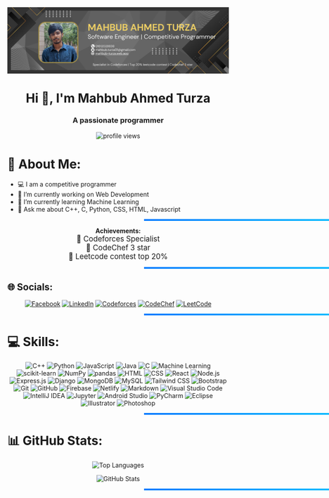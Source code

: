 <img src="https://github.com/Mahbub2001/Mahbub2001/blob/main/mahbub.png" alt="mahbub-turza" align="center" />

<h1 align="center">Hi 👋, I'm Mahbub Ahmed Turza</h1>
<h3 align="center">A passionate programmer</h3>

<p align="center">
  <img src="https://komarev.com/ghpvc/?username=Mahbub2001&color=brightgreen" alt="profile views"/>
</p>

# 💫 About Me:
- 💻 I am a competitive programmer
- 🔭 I’m currently working on Web Development
- 🌱 I’m currently learning Machine Learning
- 💬 Ask me about C++, C, Python, CSS, HTML, Javascript

---

<p align="center">
  <strong>Achievements:</strong><br>
  <span style="font-size: 1.2em;">🏅 Codeforces Specialist</span><br>
  <span style="font-size: 1.2em;">🥉 CodeChef 3 star</span><br>
  <span style="font-size: 1.2em;">🏅 Leetcode contest top 20%</span>
</p>

---

## 🌐 Socials:
<p align="center">
  <a href="https://facebook.com/profile.php?id=100076033624420"><img src="https://img.shields.io/badge/Facebook-%231877F2.svg?logo=Facebook&logoColor=white" alt="Facebook"/></a>
  <a href="https://www.linkedin.com/in/mahbub-ahmed-turza/"><img src="https://img.shields.io/badge/LinkedIn-%230077B5.svg?logo=linkedin&logoColor=white" alt="LinkedIn"/></a>
  <a href="https://codeforces.com/profile/ahmed_prime"><img src="https://img.shields.io/badge/Codeforces-1F8ACB?logo=codeforces&logoColor=fff&style=flat" alt="Codeforces"/></a>
  <a href="https://www.codechef.com/users/mahbub_ahmed01"><img src="https://img.shields.io/badge/CodeChef-5B4638?logo=codechef&logoColor=fff&style=flat" alt="CodeChef"/></a>
  <a href="https://leetcode.com/imahbubturza/"><img src="https://img.shields.io/badge/LeetCode-FFA116?logo=leetcode&logoColor=fff&style=flat" alt="LeetCode"/></a>
</p>

---

# 💻 Skills:
<p align="center">
  <img src="https://img.shields.io/badge/-C++-05122A?style=flat&logo=C%2B%2B&logoColor=00599C" alt="C++"/>
  <img src="https://img.shields.io/badge/-Python-05122A?style=flat&logo=python" alt="Python"/>
  <img src="https://img.shields.io/badge/-JavaScript-05122A?style=flat&logo=javascript" alt="JavaScript"/>
  <img src="https://img.shields.io/badge/-Java-05122A?style=flat&logo=Java&logoColor=FFA518" alt="Java"/>
  <img src="https://img.shields.io/badge/-C-05122A?style=flat&logo=C&logoColor=A8B9CC" alt="C"/>
  <img src="https://img.shields.io/badge/Machine_Learning-05122A.svg?style=flat&logo=machine-learning&logoColor=white" alt="Machine Learning"/>
  <img src="https://img.shields.io/badge/scikit--learn-05122A?logo=scikitlearn&logoColor=fff&style=flat" alt="scikit-learn"/>
  <img src="https://img.shields.io/badge/NumPy-05122A?logo=numpy&logoColor=fff&style=flat" alt="NumPy"/>
  <img src="https://img.shields.io/badge/pandas-05122A?logo=pandas&logoColor=fff&style=flat" alt="pandas"/>
  <img src="https://img.shields.io/badge/-HTML-05122A?style=flat&logo=HTML5" alt="HTML"/>
  <img src="https://img.shields.io/badge/-CSS-05122A?style=flat&logo=CSS3&logoColor=1572B6" alt="CSS"/>
  <img src="https://img.shields.io/badge/-React-05122A?style=flat&logo=react" alt="React"/>
  <img src="https://img.shields.io/badge/-Node.js-05122A?style=flat&logo=Node.js" alt="Node.js"/>
  <img src="https://img.shields.io/badge/Express.js-05122A?style=flat&logoColor=FFA518" alt="Express.js"/>
  <img src="https://img.shields.io/badge/-Django-05122A?style=flat&logo=django&logoColor=white" alt="Django"/>
  <img src="https://img.shields.io/badge/MongoDB-05122A?style=flat&logo=mongodb&logoColor=white" alt="MongoDB"/>
  <img src="https://img.shields.io/badge/MySQL-05122A?style=flat&logo=mysql&logoColor=white" alt="MySQL"/>
  <img src="https://img.shields.io/badge/Tailwind_CSS-05122A?style=flat&logo=tailwind-css&logoColor=white" alt="Tailwind CSS"/>
  <img src="https://img.shields.io/badge/-Bootstrap-05122A?style=flat&logo=bootstrap&logoColor=563D7C" alt="Bootstrap"/>
  <img src="https://img.shields.io/badge/-Git-05122A?style=flat&logo=git" alt="Git"/>
  <img src="https://img.shields.io/badge/-GitHub-05122A?style=flat&logo=github" alt="GitHub"/>
  <img src="https://img.shields.io/badge/Firebase-05122A?logo=firebase&logoColor=000&style=flat" alt="Firebase"/>
  <img src="https://img.shields.io/badge/Netlify-05122A?style=flat&logo=netlify&logoColor=white" alt="Netlify"/>
  <img src="https://img.shields.io/badge/-Markdown-05122A?style=flat&logo=markdown" alt="Markdown"/>
  <img src="https://img.shields.io/badge/-Visual%20Studio%20Code-05122A?style=flat&logo=visual-studio-code&logoColor=007ACC" alt="Visual Studio Code"/>
  <img src="https://img.shields.io/badge/IntelliJ_IDEA-05122A.svg?style=flat&logo=intellij-idea&logoColor=white" alt="IntelliJ IDEA"/>
  <img src="https://img.shields.io/badge/Jupyter-05122A?style=flat&logo=Jupyter" alt="Jupyter"/>
  <img src="https://img.shields.io/badge/Android_Studio-05122A?style=flat&logo=android-studio&logoColor=white" alt="Android Studio"/>
  <img src="https://img.shields.io/badge/PyCharm-05122A.svg?&style=flat&logo=PyCharm&logoColor=white" alt="PyCharm"/>
  <img src="https://img.shields.io/badge/-Eclipse-05122A?style=flat&logo=eclipse-ide&logoColor=2C2255" alt="Eclipse"/>
  <img src="https://img.shields.io/badge/-Illustrator-05122A?style=flat&logo=adobe-illustrator" alt="Illustrator"/>
  <img src="https://img.shields.io/badge/-Photoshop-05122A?style=flat&logo=adobe-photoshop" alt="Photoshop"/>
</p>

---

# 📊 GitHub Stats:
<p align="center">
  <img src="https://github-readme-stats-anuraghazra1.vercel.app/api/top-langs/?username=Mahbub2001&theme=algolia&hide_border=false&no-bg=true&no-frame=true&langs_count=10" alt="Top Languages"/>
</p>

<p align="center">
  <img src="https://github-readme-stats-eight-theta.vercel.app/api?username=Mahbub2001&show_icons=true&theme=algolia&include_all_commits=true&count_private=true" alt="GitHub Stats"/>
</p>

---

<style>
@keyframes slide {
  0% { transform: translateX(-100%); }
  100% { transform: translateX(100%); }
}
hr {
  overflow: hidden;
  border: none;
  height: 4px;
  background: linear-gradient(to right, #007bff, #00c6ff);
  animation: slide 2s infinite linear;
}
</style>
